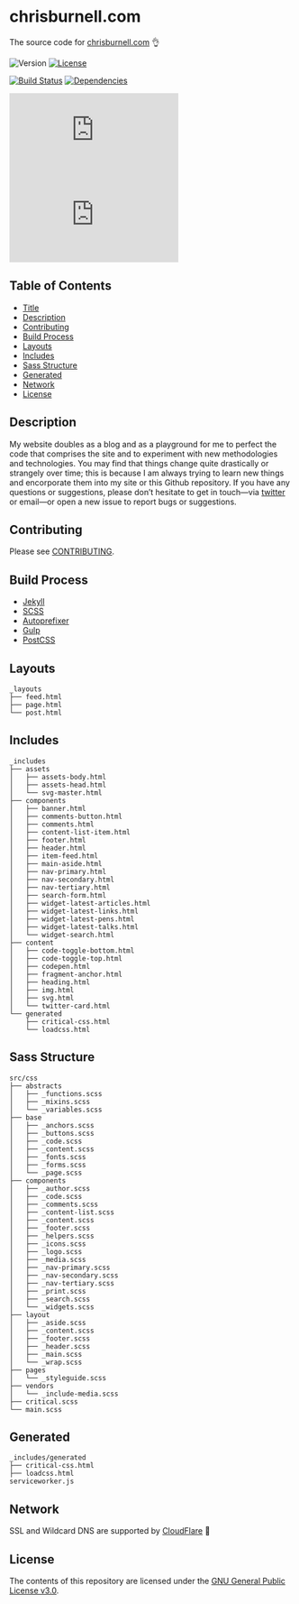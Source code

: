 # chrisburnell.com


The source code for [chrisburnell.com](https://chrisburnell.com/) 👌

![Version](https://img.shields.io/badge/version-2.8.2-blue.svg?style=flat-square)
[![License](https://img.shields.io/badge/license-GNU_GPLv3-blue.svg?style=flat-square)](LICENSE)

[![Build Status](https://img.shields.io/travis/chrisburnell/chrisburnell.github.io/master.svg?style=flat-square)](https://travis-ci.org/chrisburnell/chrisburnell.github.io)
[![Dependencies](https://img.shields.io/david/chrisburnell/chrisburnell.github.io.svg?maxAge=2592000&style=flat-square)](https://raw.githubusercontent.com/chrisburnell/chrisburnell.github.io/master/package.json)

[![CSS Size](http://img.badgesize.io/chrisburnell/chrisburnell.github.io/master/css/main.min.css?compression=gzip&style=flat-square&label=CSS&color=016fba)](https://raw.githubusercontent.com/chrisburnell/chrisburnell.github.io/master/css/main.min.css)
[![JS Size](http://img.badgesize.io/chrisburnell/chrisburnell.github.io/master/js/main.min.js?compression=gzip&style=flat-square&label=JS&color=cda741)](https://raw.githubusercontent.com/chrisburnell/chrisburnell.github.io/master/js/main.min.js)


## Table of Contents

- [Title](#chrisburnellcom)
- [Description](#description)
- [Contributing](#contributing)
- [Build Process](#build-process)
- [Layouts](#layouts)
- [Includes](#includes)
- [Sass Structure](#sass-structure)
- [Generated](#generated)
- [Network](#network)
- [License](#license)


## Description

My website doubles as a blog and as a playground for me to perfect the code that
comprises the site and to experiment with new methodologies and technologies.
You may find that things change quite drastically or strangely over time; this
is because I am always trying to learn new things and encorporate them into my
site or this Github repository. If you have any questions or suggestions, please
don’t hesitate to get in touch—via
[twitter](https://twitter.com/iamchrisburnell) or email—or open a new issue to
report bugs or suggestions.


## Contributing

Please see [CONTRIBUTING](CONTRIBUTING.md).


## Build Process

- [Jekyll](https://jekyllrb.com)
- [SCSS](http://sass-lang.com)
- [Autoprefixer](https://github.com/ai/autoprefixer)
- [Gulp](http://gulpjs.com)
- [PostCSS](http://postcss.org/)


## Layouts

```text
_layouts
├── feed.html
├── page.html
└── post.html
```


## Includes

```text
_includes
├── assets
│   ├── assets-body.html
│   ├── assets-head.html
│   └── svg-master.html
├── components
│   ├── banner.html
│   ├── comments-button.html
│   ├── comments.html
│   ├── content-list-item.html
│   ├── footer.html
│   ├── header.html
│   ├── item-feed.html
│   ├── main-aside.html
│   ├── nav-primary.html
│   ├── nav-secondary.html
│   ├── nav-tertiary.html
│   ├── search-form.html
│   ├── widget-latest-articles.html
│   ├── widget-latest-links.html
│   ├── widget-latest-pens.html
│   ├── widget-latest-talks.html
│   └── widget-search.html
├── content
│   ├── code-toggle-bottom.html
│   ├── code-toggle-top.html
│   ├── codepen.html
│   ├── fragment-anchor.html
│   ├── heading.html
│   ├── img.html
│   ├── svg.html
│   └── twitter-card.html
└── generated
    ├── critical-css.html
    └── loadcss.html
```


## Sass Structure

```text
src/css
├── abstracts
│   ├── _functions.scss
│   ├── _mixins.scss
│   └── _variables.scss
├── base
│   ├── _anchors.scss
│   ├── _buttons.scss
│   ├── _code.scss
│   ├── _content.scss
│   ├── _fonts.scss
│   ├── _forms.scss
│   └── _page.scss
├── components
│   ├── _author.scss
│   ├── _code.scss
│   ├── _comments.scss
│   ├── _content-list.scss
│   ├── _content.scss
│   ├── _footer.scss
│   ├── _helpers.scss
│   ├── _icons.scss
│   ├── _logo.scss
│   ├── _media.scss
│   ├── _nav-primary.scss
│   ├── _nav-secondary.scss
│   ├── _nav-tertiary.scss
│   ├── _print.scss
│   ├── _search.scss
│   └── _widgets.scss
├── layout
│   ├── _aside.scss
│   ├── _content.scss
│   ├── _footer.scss
│   ├── _header.scss
│   ├── _main.scss
│   └── _wrap.scss
├── pages
│   └── _styleguide.scss
├── vendors
│   └── _include-media.scss
├── critical.scss
└── main.scss
```


## Generated

```text
_includes/generated
├── critical-css.html
├── loadcss.html
serviceworker.js
```


## Network

SSL and Wildcard DNS are supported by [CloudFlare](https://www.cloudflare.com/) 🙏


## License

The contents of this repository are licensed under the [GNU General Public License v3.0](LICENSE).
